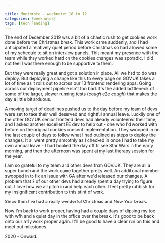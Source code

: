 ```yaml
---

title: Monthnote - weeknotes 10 to 12
categories: [weeknotes]
tags: [tech leading]
---
```


The end of December 2019 was a bit of a chaotic rush to get cookies work done before the Christmas break. This work came suddenly, and I had anticipated a relatively quiet period before Christmas so had allowed some of my schedule to sit on interview panels. This meant my presence with the team while they worked hard on the cookies changes was sporadic. I did not feel I was there enough to be supportive to them.

But they were really great and got a solution in place. All we had to do was deploy. But deploying a change like this to every page on GOV.UK takes a lot of time as it rolls out to across our 13 frontend rendering apps. Going across our deployment pipeline isn't too bad. It's the added bottleneck of some of the larger, slower running tests (_cough_ e2e _cough_) that makes the day a little bit arduous.

A moving target of deadlines pushed us to the day before my team of devs were set to take their well deserved and rightful annual leave. Luckily one of the other GOV.UK senior frontend devs had already volunteered their time, and I asked another excellent FE dev to help out - one who I'd worked with before on the original cookies consent implementation. They swooped in on the last couple of days to follow what I had outlined as steps to deploy the changes. It all went pretty smoothly as I checked in once I had to take my own annual leave - I had booked the day off to see Star Wars in the early morning, and then the afternoon was spent at my last therapy session for the year.

I am so grateful to my team and other devs from GOV.UK. They are all a super bunch and the work came together pretty well. An additional member swooped in to fix an issue with GA after we'd released our changes. A problem that 2 of our other devs had already spent a day trying to figure out. I love how we all pitch in and help each other. I feel pretty rubbish for my insignificant contribution to this stint of work.

Since then I've had a really wonderful Christmas and New Year break.

Now I'm back to work proper, having had a couple days of dipping my toe with wfh and a quiet day in the office over the break. It's good to be back onto our a11y work proper again. It'll be good to have a clear run on this and meet out milestones.

2020 - Onward.
